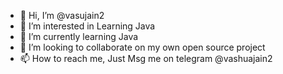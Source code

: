 - 👋 Hi, I’m @vasujain2
- 👀 I’m interested in Learning Java
- 🌱 I’m currently learning Java
- 💞️ I’m looking to collaborate on my own open source project
- 📫 How to reach me, Just Msg me on telegram @vashuajain2

<!---
vasujain2/vasujain2 is a ✨ special ✨ repository because its `README.md` (this file) appears on your GitHub profile.
You can click the Preview link to take a look at your changes.
--->
